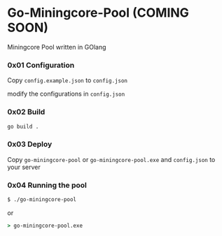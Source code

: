 # Go-Miningcore-Pool (COMING SOON)
Miningcore Pool written in GOlang


### 0x01 Configuration

Copy `config.example.json` to `config.json` 

modify the configurations in `config.json` 


### 0x02 Build

```bash
go build .

```


### 0x03 Deploy

Copy `go-miningcore-pool` or `go-miningcore-pool.exe` and `config.json` to your server 


### 0x04 Running the pool

```bash
$ ./go-miningcore-pool

```

or

```cmd
> go-miningcore-pool.exe

```

